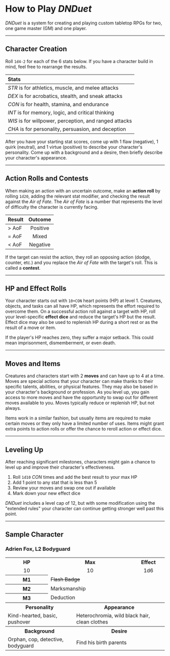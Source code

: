 # How to Play _DNDuet_
_DNDuet_ is a system for creating and playing custom tabletop RPGs for two, one game master (GM) and one player.

<hr/>

## Character Creation
Roll `1d4-2` for each of the 6 stats below. If you have a character build in mind, feel free to rearrange the results.

| Stats |
|:--- |
| _STR_ is for athletics, muscle, and melee attacks|
| _DEX_ is for acrobatics, stealth, and sneak attacks |
| _CON_ is for health, stamina, and endurance |
| _INT_ is for memory, logic, and critical thinking |
| _WIS_ is for willpower, perception, and ranged attacks |
| _CHA_ is for personality, persuasion, and deception |

After you have your starting stat scores, come up with 1 flaw (negative), 1 quirk (neutral), and 1 virtue (positive) to describe your character's personality. Come up with a background and a desire, then briefly describe your character's appearance.

<hr/>

## Action Rolls and Contests
When making an action with an uncertain outcome, make an **action roll** by rolling `1d20`, adding the relevant stat modifier, and checking the result against the _Air of Fate_. The _Air of Fate_ is a number that represents the level of difficulty the character is currently facing.

| Result | Outcome |
|:--- |:---:|
| &gt; AoF | Positive |
| = AoF | Mixed |
| &lt; AoF | Negative |

If the target can resist the action, they roll an opposing action (dodge, counter,  etc.) and you replace the _Air of Fate_ with the target's roll. This is called a **contest**.

<hr/>

## HP and Effect Rolls
Your character starts out with `10+CON` heart points (HP) at level 1. Creatures, objects, and tasks can all have HP, which represents the effort required to overcome them. On a successful action roll against a target with HP, roll your level-specific **effect dice** and reduce the target's HP but the result. Effect dice may also be used to replenish HP during a short rest or as the result of a move or item.

If the player's HP reaches zero, they suffer a major setback. This could mean imprisonment, dismemberment, or even death.

<hr/>

## Moves and Items
Creatures and characters start with 2 **moves** and can have up to 4 at a time. Moves are special actions that your character can make thanks to their specific talents, abilities, or physical features. They may also be based in your character's background or profession. As you level up, you gain access to more moves and have the opportunity to swap out for different moves available to you. Moves typically reduce or replenish HP, but not always.

Items work in a similar fashion, but usually items are required to make certain moves or they only have a limited number of uses. Items might grant extra points to action rolls or offer the chance to reroll action or effect dice.

<hr/>

## Leveling Up
After reaching significant milestones, characters might gain a chance to level up and improve their character's effectiveness.

1. Roll `1d10` _CON_ times and add the best result to your max HP
2. Add 1 point to any stat that is less than 5
3. Review your moves and swap one out if available
4. Mark down your new effect dice

_DNDuet_ includes a level cap of 12, but with some modification using the "extended rules" your character can continue getting stronger well past this point.

<hr/>

## Sample Character
### Adrien Fox, L2 Bodyguard
<table>
  <tr>
    <th colspan="2">HP</th>
    <th colspan="2">Max</th>
    <th colspan="2">Effect</th>
  </tr>
  <tr>
    <td colspan="2" style="text-align:center;">10</td>
    <td colspan="2" style="text-align:center;">10</td>
    <td colspan="2" style="text-align:center;">1d6</td>
  </tr>
  <tr>
    <th colspan="2">M1</th>
    <td colspan="4"><s>Flash Badge</s></td>
  </tr>
  <tr>
    <th colspan="2">M2</th>
    <td colspan="4">Marksmanship</td>
  </tr>
  <tr>
    <th colspan="2">M3</th>
    <td colspan="4">Deduction</td>
  </tr>
  <tr>
    <th colspan="3">Personality</th>
    <th colspan="2">Appearance</th>
  </tr>
  <tr>
    <td colspan="3">Kind-hearted, basic, pushover</td>
    <td colspan="3">Heterochromia, wild black hair, clean clothes</td>
  </tr>
  <tr>
    <th colspan="3">Background</th>
    <th colspan="3">Desire</th>
  </tr>
  <tr>
    <td colspan="3">Orphan, cop, detective, bodyguard</td>
    <td colspan="3">Find his birth parents</td>
  </tr>
</table>